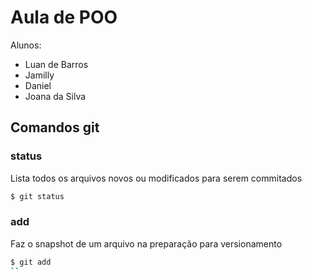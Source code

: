 # Aula de POO

Alunos:
- Luan de Barros
- Jamilly
- Daniel
- Joana da Silva

## Comandos git

### status
Lista todos os arquivos novos ou modificados para serem commitados
``` bash
$ git status
```
### add
Faz o snapshot de um arquivo na preparação para versionamento
```bash
$ git add
``

